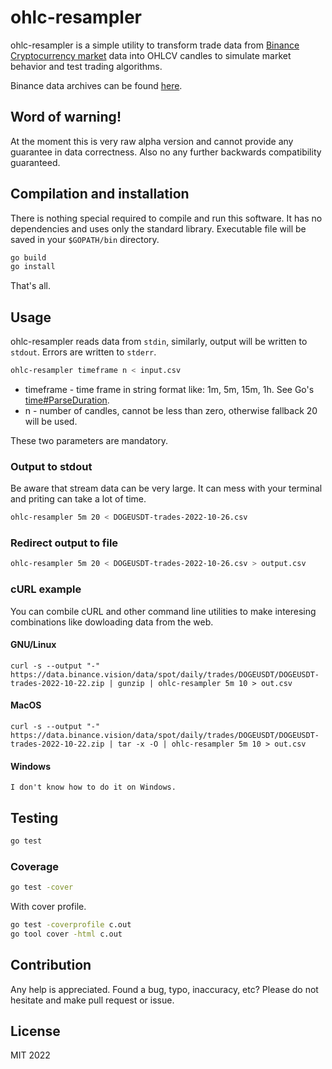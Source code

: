 # ohlc-resampler

ohlc-resampler is a simple utility to transform trade data
from [Binance Cryptocurrency market](https://www.binance.com/) data into 
OHLCV candles to simulate market behavior and test trading algorithms.

Binance data archives can be found [here](https://data.binance.vision/?prefix=data/).

## Word of warning!

At the moment this is very raw alpha version and cannot provide any guarantee
in data correctness. Also no any further backwards compatibility guaranteed.

## Compilation and installation

There is nothing special required to compile and run this software. 
It has no dependencies and uses only the standard library. Executable 
file will be saved in your `$GOPATH/bin` directory.

```sh
go build
go install
```

That's all.

## Usage

ohlc-resampler reads data from `stdin`, similarly, output will be written
to `stdout`. Errors are written to `stderr`.

```sh
ohlc-resampler timeframe n < input.csv
```

* timeframe - time frame in string format like: 1m, 5m, 15m, 1h. See Go's
[time#ParseDuration](https://pkg.go.dev/time#ParseDuration).
* n - number of candles, cannot be less than zero, otherwise
fallback 20 will be used.

These two parameters are mandatory.

### Output to stdout

Be aware that stream data can be very large. It can mess with your terminal
and priting can take a lot of time.

```sh
ohlc-resampler 5m 20 < DOGEUSDT-trades-2022-10-26.csv
```

### Redirect output to file
```sh
ohlc-resampler 5m 20 < DOGEUSDT-trades-2022-10-26.csv > output.csv
```

### cURL example

You can combile cURL and other command line utilities to make interesing
combinations like dowloading data from the web.

#### GNU/Linux

```
curl -s --output "-" https://data.binance.vision/data/spot/daily/trades/DOGEUSDT/DOGEUSDT-trades-2022-10-22.zip | gunzip | ohlc-resampler 5m 10 > out.csv
```

#### MacOS

```
curl -s --output "-" https://data.binance.vision/data/spot/daily/trades/DOGEUSDT/DOGEUSDT-trades-2022-10-22.zip | tar -x -O | ohlc-resampler 5m 10 > out.csv
```
#### Windows

```I don't know how to do it on Windows.```

## Testing

```sh
go test
```

### Coverage

```sh
go test -cover
```

With cover profile.

```sh
go test -coverprofile c.out
go tool cover -html c.out
```

## Contribution

Any help is appreciated. Found a bug, typo, inaccuracy, etc?
Please do not hesitate and make pull request or issue.

## License

MIT 2022

